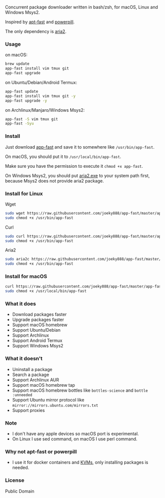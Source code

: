 Concurrent package downloader written in bash/zsh, for macOS, Linux and Windows Msys2.

Inspired by [apt-fast](https://github.com/ilikenwf/apt-fast) and [powerpill](https://aur.archlinux.org/packages/powerpill).

The only dependency is [aria2](https://github.com/aria2/aria2).

### Usage

on macOS:

```sh
brew update
app-fast install vim tmux git
app-fast upgrade
```

on Ubuntu/Debian/Android Termux:

```sh
app-fast update
app-fast install vim tmux git -y
app-fast upgrade -y
```

on Archlinux/Manjaro/Windows Msys2:

```sh
app-fast -S vim tmux git
app-fast -Syu
```

### Install

Just download [app-fast](app-fast) and save it to somewhere like `/usr/bin/app-fast`.

On macOS, you should put it to `/usr/local/bin/app-fast`.

Make sure you have the permission to execute it `chmod +x app-fast`.

On Windows Msys2, you should put [aria2.exe](https://github.com/aria2/aria2/releases) to your system path first, because Msys2 does not provide aria2 package.


### Install for Linux

Wget

```sh
sudo wget https://raw.githubusercontent.com/joeky888/app-fast/master/app-fast -O /usr/bin/app-fast
sudo chmod +x /usr/bin/app-fast
```

Curl

```sh
sudo curl https://raw.githubusercontent.com/joeky888/app-fast/master/app-fast -o /usr/bin/app-fast
sudo chmod +x /usr/bin/app-fast
```

Aria2

```sh
sudo aria2c https://raw.githubusercontent.com/joeky888/app-fast/master/app-fast -d / -o /usr/bin/app-fast
sudo chmod +x /usr/bin/app-fast
```

### Install for macOS

```sh
curl https://raw.githubusercontent.com/joeky888/app-fast/master/app-fast -o /usr/local/bin/app-fast
sudo chmod +x /usr/local/bin/app-fast
```

### What it does

* Download packages faster
* Upgrade packages faster
* Support macOS homebrew
* Support Ubuntu/Debian
* Support Archlinux
* Support Android Termux
* Support Windows Msys2

### What it doesn't

* Uninstall a package
* Search a package
* Support Archlinux AUR
* Support macOS homebrew tap
* Support macOS homebrew bottles like `bottles-science` and `bottle :unneeded`
* Support Ubuntu mirror protocol like `mirror://mirrors.ubuntu.com/mirrors.txt`
* Support proxies

### Note

* I don't have any apple devices so macOS port is experimental.
* On Linux I use sed command, on macOS I use perl command.

### Why not apt-fast or powerpill

* I use it for docker containers and [KVMs](https://en.wikipedia.org/wiki/Kernel-based_Virtual_Machine), only installing packages is needed.

### License

Public Domain
